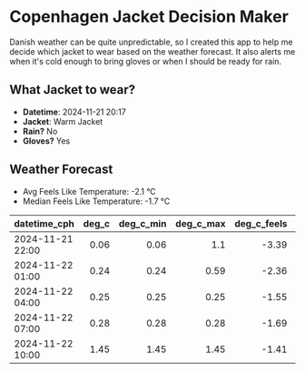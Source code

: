 
# Copenhagen Jacket Decision Maker

Danish weather can be quite unpredictable, so I created this app to help me decide which jacket to wear based on the weather forecast. 
It also alerts me when it's cold enough to bring gloves or when I should be ready for rain.

## What Jacket to wear?

- **Datetime**: 2024-11-21 20:17
- **Jacket**: Warm Jacket
- **Rain?** No
- **Gloves?** Yes

## Weather Forecast
- Avg Feels Like Temperature: -2.1 °C
- Median Feels Like Temperature: -1.7 °C

| datetime_cph     |   deg_c |   deg_c_min |   deg_c_max |   deg_c_feels | weather   | wind   | rain   |
|:-----------------|--------:|------------:|------------:|--------------:|:----------|:-------|:-------|
| 2024-11-21 22:00 |    0.06 |        0.06 |        1.1  |         -3.39 | Clouds    | Low    | None   |
| 2024-11-22 01:00 |    0.24 |        0.24 |        0.59 |         -2.36 | Clouds    | Low    | None   |
| 2024-11-22 04:00 |    0.25 |        0.25 |        0.25 |         -1.55 | Clouds    | Low    | None   |
| 2024-11-22 07:00 |    0.28 |        0.28 |        0.28 |         -1.69 | Clouds    | Low    | None   |
| 2024-11-22 10:00 |    1.45 |        1.45 |        1.45 |         -1.41 | Clouds    | Low    | None   |
        